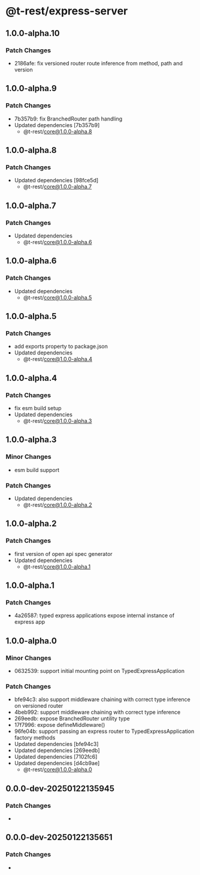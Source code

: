 # @t-rest/express-server

## 1.0.0-alpha.10

### Patch Changes

- 2186afe: fix versioned router route inference from method, path and version

## 1.0.0-alpha.9

### Patch Changes

- 7b357b9: fix BranchedRouter path handling
- Updated dependencies [7b357b9]
  - @t-rest/core@1.0.0-alpha.8

## 1.0.0-alpha.8

### Patch Changes

- Updated dependencies [98fce5d]
  - @t-rest/core@1.0.0-alpha.7

## 1.0.0-alpha.7

### Patch Changes

- Updated dependencies
  - @t-rest/core@1.0.0-alpha.6

## 1.0.0-alpha.6

### Patch Changes

- Updated dependencies
  - @t-rest/core@1.0.0-alpha.5

## 1.0.0-alpha.5

### Patch Changes

- add exports property to package.json
- Updated dependencies
  - @t-rest/core@1.0.0-alpha.4

## 1.0.0-alpha.4

### Patch Changes

- fix esm build setup
- Updated dependencies
  - @t-rest/core@1.0.0-alpha.3

## 1.0.0-alpha.3

### Minor Changes

- esm build support

### Patch Changes

- Updated dependencies
  - @t-rest/core@1.0.0-alpha.2

## 1.0.0-alpha.2

### Patch Changes

- first version of open api spec generator
- Updated dependencies
  - @t-rest/core@1.0.0-alpha.1

## 1.0.0-alpha.1

### Patch Changes

- 4a26587: typed express applications expose internal instance of express app

## 1.0.0-alpha.0

### Minor Changes

- 0632539: support initial mounting point on TypedExpressApplication

### Patch Changes

- bfe94c3: also support middleware chaining with correct type inference on versioned router
- 4beb992: support middleware chaining with correct type inference
- 269eedb: expose BranchedRouter untility type
- 17f7996: expose defineMiddleware()
- 96fe04b: support passing an express router to TypedExpressApplication factory methods
- Updated dependencies [bfe94c3]
- Updated dependencies [269eedb]
- Updated dependencies [7102fc6]
- Updated dependencies [d4cb9ae]
  - @t-rest/core@1.0.0-alpha.0

## 0.0.0-dev-20250122135945

### Patch Changes

-

## 0.0.0-dev-20250122135651

### Patch Changes

-
